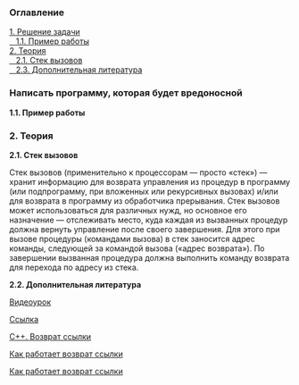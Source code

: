 <h3>Оглавление</h3>
<a href="#one">1. Решение задачи</a><br>
<a href="#two">&nbsp;&nbsp;&nbsp;1.1. Пример работы</a><br>
<a href="#three">2. Теория</a><br>
<a href="#four">&nbsp;&nbsp;&nbsp;2.1. Стек вызовов</a><br>
<a href="#six">&nbsp;&nbsp;&nbsp;2.3. Дополнительная литература</a><br>

<h3 id="one">Написать программу, которая будет вредоносной</h3>
<p></p>

<b id="two">1.1. Пример работы</b> <br>
<p></p>

<h3 id="three">2. Теория</h3>
<b id="four">2.1. Cтек вызовов</b>
<img src="https://upload.wikimedia.org/wikipedia/ru/5/55/CallStackFrame.png" align="left" alt="">
<p>Стек вызовов (применительно к процессорам — просто «стек») — хранит информацию для возврата управления из процедур в программу (или подпрограмму, при вложенных или рекурсивных вызовах) и/или для возврата в программу из обработчика прерывания. Стек вызовов может использоваться для различных нужд, но основное его назначение — отслеживать место, куда каждая из вызванных процедур должна вернуть управление после своего завершения. Для этого при вызове процедуры (командами вызова) в стек заносится адрес команды, следующей за командой вызова («адрес возврата»). По завершении вызванная процедура должна выполнить команду возврата для перехода по адресу из стека.</p>

<b id="six">2.2. Дополнительная литература</b>
<p><a href="https://stepic.org/lesson/%D0%A1%D1%82%D0%B5%D0%BA-%D0%B2%D1%8B%D0%B7%D0%BE%D0%B2%D0%BE%D0%B2-538/step/6?course=%D0%9F%D1%80%D0%BE%D0%B3%D1%80%D0%B0%D0%BC%D0%BC%D0%B8%D1%80%D0%BE%D0%B2%D0%B0%D0%BD%D0%B8%D0%B5-%D0%BD%D0%B0-%D1%8F%D0%B7%D1%8B%D0%BA%D0%B5-C%2B%2B&unit=861">Видеоурок</a></p>
<p><a href="https://ru.wikipedia.org/wiki/%D0%A1%D1%81%D1%8B%D0%BB%D0%BA%D0%B0_(C%2B%2B)">Ссылка</a></p>
<p><a href="http://cplus-plus-ru.blogspot.ru/2010/10/c_26.html">C++. Возврат ссылки</a></p>
<p><a href="http://ru.stackoverflow.com/questions/178009/%D0%9A%D0%B0%D0%BA-%D1%80%D0%B0%D0%B1%D0%BE%D1%82%D0%B0%D0%B5%D1%82-%D0%B2%D0%BE%D0%B7%D0%B2%D1%80%D0%B0%D1%82-%D1%81%D1%81%D1%8B%D0%BB%D0%BA%D0%B8">Как работает возврат ссылки</a></p>
<p><a href="https://ru.wikipedia.org/wiki/%D0%A1%D1%82%D0%B5%D0%BA_%D0%B2%D1%8B%D0%B7%D0%BE%D0%B2%D0%BE%D0%B2">Как работает возврат ссылки</a></p>
